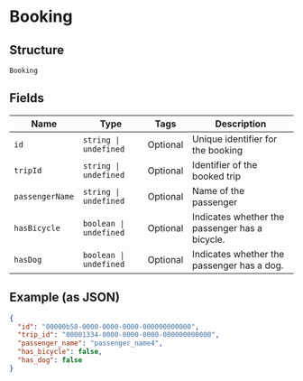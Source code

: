
# Booking

## Structure

`Booking`

## Fields

| Name | Type | Tags | Description |
|  --- | --- | --- | --- |
| `id` | `string \| undefined` | Optional | Unique identifier for the booking |
| `tripId` | `string \| undefined` | Optional | Identifier of the booked trip |
| `passengerName` | `string \| undefined` | Optional | Name of the passenger |
| `hasBicycle` | `boolean \| undefined` | Optional | Indicates whether the passenger has a bicycle. |
| `hasDog` | `boolean \| undefined` | Optional | Indicates whether the passenger has a dog. |

## Example (as JSON)

```json
{
  "id": "00000b58-0000-0000-0000-000000000000",
  "trip_id": "00001334-0000-0000-0000-000000000000",
  "passenger_name": "passenger_name4",
  "has_bicycle": false,
  "has_dog": false
}
```

